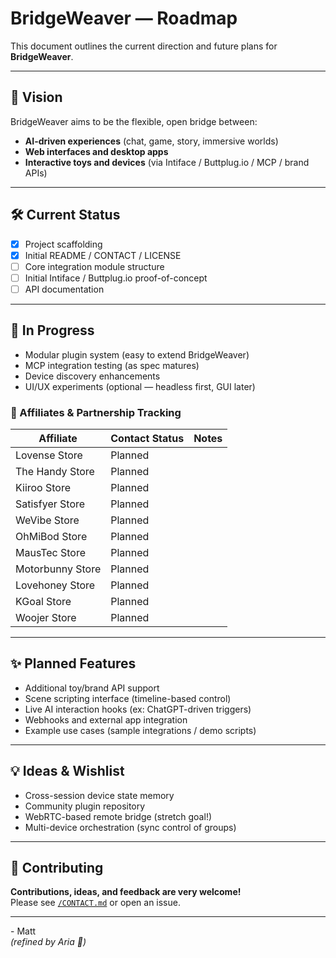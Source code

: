 # BridgeWeaver — Roadmap

This document outlines the current direction and future plans for **BridgeWeaver**.

---

## 🎯 Vision

BridgeWeaver aims to be the flexible, open bridge between:

- **AI-driven experiences** (chat, game, story, immersive worlds)
- **Web interfaces and desktop apps**
- **Interactive toys and devices** (via Intiface / Buttplug.io / MCP / brand APIs)

---

## 🛠️ Current Status

- [x] Project scaffolding
- [x] Initial README / CONTACT / LICENSE
- [ ] Core integration module structure
- [ ] Initial Intiface / Buttplug.io proof-of-concept
- [ ] API documentation

---

## 🚧 In Progress

- Modular plugin system (easy to extend BridgeWeaver)
- MCP integration testing (as spec matures)
- Device discovery enhancements
- UI/UX experiments (optional — headless first, GUI later)

### 🤝 Affiliates & Partnership Tracking

| Affiliate           | Contact Status | Notes |
|---------------------|----------------|-------|
| Lovense Store       | Planned        |       |
| The Handy Store     | Planned        |       |
| Kiiroo Store        | Planned        |       |
| Satisfyer Store     | Planned        |       |
| WeVibe Store        | Planned        |       |
| OhMiBod Store       | Planned        |       |
| MausTec Store       | Planned        |       |
| Motorbunny Store    | Planned        |       |
| Lovehoney Store     | Planned        |       |
| KGoal Store         | Planned        |       |
| Woojer Store        | Planned        |       |

---

## ✨ Planned Features

- Additional toy/brand API support
- Scene scripting interface (timeline-based control)
- Live AI interaction hooks (ex: ChatGPT-driven triggers)
- Webhooks and external app integration
- Example use cases (sample integrations / demo scripts)

---

## 💡 Ideas & Wishlist

- Cross-session device state memory
- Community plugin repository
- WebRTC-based remote bridge (stretch goal!)
- Multi-device orchestration (sync control of groups)

---

## 🤝 Contributing

**Contributions, ideas, and feedback are very welcome!**  
Please see [`/CONTACT.md`](./CONTACT.md) or open an issue.

---

\- Matt  
*(refined by Aria 👋)*
